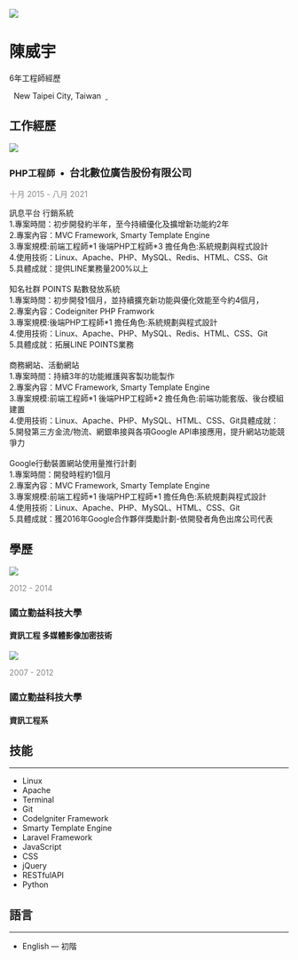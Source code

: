 <!DOCTYPE html>
<html>
<head>
	<meta charset="utf-8">
</head>
<body>
	<div class="item-canvas">
		<div class="cr default" id="item">
			<div class="row general general-profile-4">
				<div class="col-sm-2">
					<p class="avatar-wrapper"><img class="avatar fr-rounded" src="https://media.cakeresume.com/image/upload/s--LmGPyIOu--/c_fill,g_face,h_120,w_120/v1630373283/azjgh5gtres8orteqvfs.jpg"></p>
				</div>
				<div class="col-sm-10">
					<h1>陳威宇</h1>
					<p>6年工程師經歷</p>
					<p><span class="fr-myicon fr-deletable black fr-myicon-img icon" style="background: url(https://spa-assets.cakeresume.com/assets/editor/icons/black/popular/marker.svg);"><span class="fr-icon-space-wrapper">&nbsp;</span></span>&nbsp;New Taipei City, Taiwan&nbsp;&nbsp;<a href="https://github.com/wahowchen" rel="nofollow noopener" target="_blank"><span class="fr-myicon fr-deletable black fr-myicon-img" style="background: url(https://spa-assets.cakeresume.com/assets/editor/icons//black/social_media/github.svg);"><span class="fr-icon-space-wrapper">&nbsp;</span></span></a></p>
				</div>
			</div>
			<div class="row heading heading-work-experience-5">
				<div class="col-sm-12">
					<h2>工作經歷</h2>
				</div>
			</div>
			<div class="row repeater repeater-work-experience-5 repeater-end">
				<div class="col-sm-1"><img class="logo fr-rounded" src="https://spa-assets.cakeresume.com/assets/f17124912b75a710bc32f6474605ed89.png"></div>
				<div class="col-sm-11">
					<h3>PHP工程師<span class="theme-main-color" style="font-size: 18.37px">&nbsp;&nbsp;•&nbsp;&nbsp;台北數位廣告股份有限公司</span></h3>
					<p><span style="color: #888;">十月 2015 - 八月 2021</span></p>
					<p>訊息平台 行銷系統<br>
					1.專案時間：初步開發約半年，至今持續優化及擴增新功能約2年<br>
					2.專案內容：MVC Framework, Smarty Template Engine<br>
					3.專案規模:前端工程師*1 後端PHP工程師*3 擔任角色:系統規劃與程式設計<br>
					4.使用技術：Linux、Apache、PHP、MySQL、Redis、HTML、CSS、Git<br>
					5.具體成就：提供LINE業務量200%以上<br>
					<br>
					知名社群 POINTS 點數發放系統<br>
					1.專案時間：初步開發1個月，並持續擴充新功能與優化效能至今約4個月，<br>
					2.專案內容：Codeigniter PHP Framwork<br>
					3.專案規模:後端PHP工程師*1 擔任角色:系統規劃與程式設計<br>
					4.使用技術：Linux、Apache、PHP、MySQL、Redis、HTML、CSS、Git<br>
					5.具體成就：拓展LINE POINTS業務<br>
					<br>
					商務網站、活動網站<br>
					1.專案時間：持續3年的功能維護與客製功能製作<br>
					2.專案內容：MVC Framework, Smarty Template Engine<br>
					3.專案規模:前端工程師*1 後端PHP工程師*2 擔任角色:前端功能套版、後台模組建置<br>
					4.使用技術：Linux、Apache、PHP、MySQL、HTML、CSS、Git具體成就：<br>
					5.開發第三方金流/物流、網銀串接與各項Google API串接應用，提升網站功能競爭力<br>
					<br>
					Google行動裝置網站使用量推行計劃<br>
					1.專案時間：開發時程約1個月<br>
					2.專案內容：MVC Framework, Smarty Template Engine<br>
					3.專案規模:前端工程師*1 後端PHP工程師*1 擔任角色:系統規劃與程式設計<br>
					4.使用技術：Linux、Apache、PHP、MySQL、HTML、CSS、Git<br>
					5.具體成就：獲2016年Google合作夥伴獎勵計劃-依開發者角色出席公司代表</p>
				</div>
			</div>
			<div class="row heading heading-education-4">
				<div class="col-sm-12">
					<h2>學歷</h2>
				</div>
			</div>
			<div class="row repeater repeater-education-4 repeater-end">
				<div class="col-sm-1"><img class="logo fr-rounded" src="https://spa-assets.cakeresume.com/assets/a20f9b6f3eddbda6d140326fb089ecec.png"></div>
				<div class="col-sm-5">
					<p><span style="color: #888;">2012 - 2014</span></p>
					<h3>國立勤益科技大學</h3>
					<h4>資訊工程 多媒體影像加密技術</h4>
				</div>
				<div class="col-sm-1"><img class="logo fr-rounded" src="https://spa-assets.cakeresume.com/assets/a20f9b6f3eddbda6d140326fb089ecec.png"></div>
				<div class="col-sm-5">
					<p><span style="color: #888;">2007 - 2012</span></p>
					<h3>國立勤益科技大學</h3>
					<h4>資訊工程系</h4>
				</div>
			</div>
			<div class="row general with-background general-skills-6 with-background-skills-6">
				<div class="col-sm-6">
					<h2>技能</h2>
					<hr>
					<ul>
						<li>Linux</li>
						<li>Apache</li>
						<li>Terminal</li>
						<li>Git</li>
						<li>CodeIgniter Framework</li>
						<li>Smarty Template Engine</li>
						<li>Laravel Framework</li>
						<li>JavaScript</li>
						<li>CSS</li>
						<li>jQuery</li>
						<li>RESTfulAPI</li>
						<li>Python</li>
					</ul>
				</div>
				<div class="col-sm-6">
					<h2>語言</h2>
					<hr>
					<ul>
						<li>English — 初階</li>
					</ul>
				</div>
			</div>
		</div>
	</div>
</body>
</html>